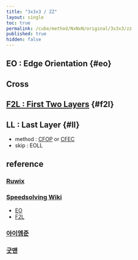```yaml
---
title: "3x3x3 / ZZ"
layout: single
toc: true
permalink: /cube/method/NxNxN/original/3x3x3/zz
published: true
hidden: false
---
```


<head>
  <base target="_blank">
  <style>
    .iframe-wrapper {
      overflow    : hidden;
    }
    iframe {
      width       : 250px;
      height      : 330px;
      margin-top  : -20px;
      border      : none;
    }
  </style>
</head>



## EO : Edge Orientation {#eo}



## Cross



## [F2L : First Two Layers](/cube/method/NxNxN/original/3x3x3/f2l) {#f2l}



## LL : Last Layer {#ll}

- method : [CFOP](/cube/method/NxNxN/original/3x3x3/cfop) or [CFEC](/cube/method/NxNxN/original/3x3x3/cfec)
- skip : EOLL



## reference

### [Ruwix](https://ruwix.com/the-rubiks-cube/different-rubiks-cube-solving-methods/zz-method/)

### [Speedsolving Wiki](https://www.speedsolving.com/wiki/index.php/ZZ_method)

- [EO](https://www.speedsolving.com/wiki/index.php/EO_Steps)
- [F2L](https://www.speedsolving.com/wiki/index.php/ZZ_F2L)

### [아이엠준](https://youtu.be/EeGGEHghsv4)

### [굿맨](https://youtu.be/MM-pqHRYGo0)
